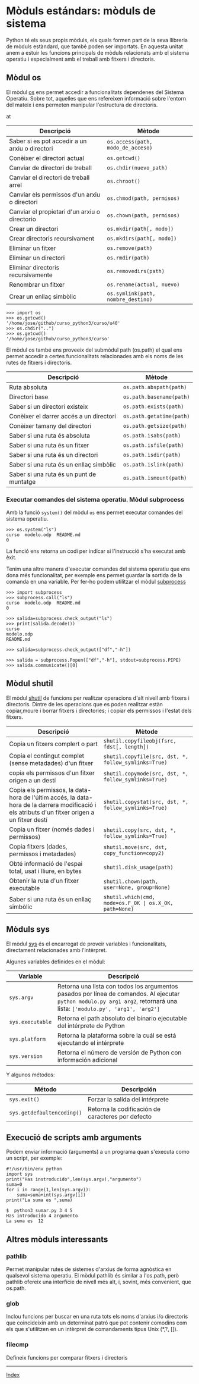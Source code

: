 # Mòduls estándars: mòduls de sistema

Python té els seus propis mòduls, els quals formen part de la seva llibreria de mòduls estàndard, que també poden ser importats. En aquesta unitat anem a estuir les funcions principals de mòduls relacionats amb el sistema operatiu i especialment amb el treball amb fitxers i directoris.

## Mòdul os

El mòdul [os](https://docs.python.org/3.11/library/os.html#module-os) ens permet accedir a funcionalitats dependenes del Sistema Operatiu. Sobre tot, aquelles que ens refereixen informació sobre l'entorn del mateix i ens permeten manipular l'estructura de directoris.

<table>
<thead>
<tr>
  <th>Descripció</th>at
  <th>Mètode</th>
</tr>
</thead>
<tbody>
<tr>
  <td>Saber si es pot accedir a un arxiu o directori</td>
  <td><code>os.access(path, modo_de_acceso)</code></td>
</tr>
<tr>
  <td>Conèixer el directori actual</td>
  <td><code>os.getcwd()</code></td>
</tr>
<tr>
  <td>Canviar de directori de treball</td>
  <td><code>os.chdir(nuevo_path)</code></td>
</tr>
<tr>
  <td>Canviar el directori de treball arrel</td>
  <td><code>os.chroot()</code></td>
</tr>
<tr>
  <td>Canviar els permissos d'un arxiu o directori</td>
  <td><code>os.chmod(path, permisos)</code></td>
</tr>
<tr>
  <td>Canviar el propietari d'un arxiu o directorio</td>
  <td><code>os.chown(path, permisos)</code></td>
</tr>
<tr>
  <td>Crear un directori</td>
  <td><code>os.mkdir(path[, modo])</code></td>
</tr>
<tr>
  <td>Crear directoris recursivament</td>
  <td><code>os.mkdirs(path[, modo])</code></td>
</tr>
<tr>
  <td>Eliminar un fitxer</td>
  <td><code>os.remove(path)</code></td>
</tr>
<tr>
  <td>Eliminar un directori</td>
  <td><code>os.rmdir(path)</code></td>
</tr>
<tr>
  <td>Eliminar directoris recursivamente</td>
  <td><code>os.removedirs(path)</code></td>
</tr>
<tr>
  <td>Renombrar un fitxer</td>
  <td><code>os.rename(actual, nuevo)</code></td>
</tr>
<tr>
  <td>Crear un enllaç simbòlic</td>
  <td><code>os.symlink(path, nombre_destino)</code></td>
</tr>
</tbody>
</table>

	>>> import os
	>>> os.getcwd()
	'/home/jose/github/curso_python3/curso/u40'
	>>> os.chdir("..")
	>>> os.getcwd()
	'/home/jose/github/curso_python3/curso'

El mòdul os també ens proveeix del submòdul path (os.path) el qual ens permet accedir a certes funcionalitats relacionades amb els noms de les rutes de fitxers i directoris.

<table>
<thead>
<tr>
  <th>Descripció</th>
  <th>Mètode</th>
</tr>
</thead>
<tbody>
<tr>
  <td>Ruta absoluta</td>
  <td><code>os.path.abspath(path)</code></td>
</tr>
<tr>
  <td>Directori base</td>
  <td><code>os.path.basename(path)</code></td>
</tr>
<tr>
  <td>Saber si un directori existeix</td>
  <td><code>os.path.exists(path)</code></td>
</tr>
<tr>
  <td>Conèixer el darrer accés a un directori</td>
  <td><code>os.path.getatime(path)</code></td>
</tr>
<tr>
  <td>Conèixer tamany del directori</td>
  <td><code>os.path.getsize(path)</code></td>
</tr>
<tr>
  <td>Saber si una ruta és absoluta</td>
  <td><code>os.path.isabs(path)</code></td>
</tr>
<tr>
  <td>Saber si una ruta és un fitxer</td>
  <td><code>os.path.isfile(path)</code></td>
</tr>
<tr>
  <td>Saber si una ruta és un directori</td>
  <td><code>os.path.isdir(path)</code></td>
</tr>
<tr>
  <td>Saber si una ruta és un enllaç simbòlic</td>
  <td><code>os.path.islink(path)</code></td>
</tr>
<tr>
  <td>Saber si una ruta és un punt de muntatge</td>
  <td><code>os.path.ismount(path)</code></td>
</tr>
</tbody>
</table>

### Executar comandes del sistema operatiu. Mòdul subprocess

Amb la funció `system()` del mòdul `os` ens permet executar comandes del sistema operatiu.

	>>> os.system("ls")
	curso  modelo.odp  README.md
	0

La funció ens retorna un codi per indicar si l'instrucció s'ha executat amb èxit.

Tenim una altre manera d'executar comandes del sistema operatiu que ens dona més funcionalitat, per exemple ens permet guardar la sortida de la comanda en una variable. Per fer-ho podem utilitzar el mòdul [subprocess](https://docs.python.org/3.11/library/subprocess.html)

	>>> import subprocess
	>>> subprocess.call("ls")
	curso  modelo.odp  README.md
	0

	>>> salida=subprocess.check_output("ls")
	>>> print(salida.decode())
	curso
	modelo.odp
	README.md

	>>> salida=subprocess.check_output(["df","-h"])

	>>> salida = subprocess.Popen(["df","-h"], stdout=subprocess.PIPE)
	>>> salida.communicate()[0]

## Mòdul shutil

El mòdul [shutil](https://docs.python.org/3.11/library/shutil.html#module-shutil) de funcions per realitzar operacions d'alt nivell amb fitxers i directoris. Dintre de les operacions que es poden realitzar estàn copiar,moure i borrar fitxers i directories; i copiar els permissos i l'estat dels fitxers.

<table>
<thead>
<tr>
  <th>Descripció</th>
  <th>Mètode</th>
</tr>
</thead>
<tbody>
<tr>
  <td>Copia un fitxers complert o part</td>
  <td><code>shutil.copyfileobj(fsrc, fdst[, length])</code></td>
</tr>
<tr>
  <td>Copia el contingut complet (sense metadades) d'un fitxer</td>
  <td><code>shutil.copyfile(src, dst, *, follow_symlinks=True)</code></td>
</tr>
<tr>
  <td>copia els permissos d'un fitxer origen a un destí</td>
  <td><code>shutil.copymode(src, dst, *, follow_symlinks=True)</code></td>
</tr>
<tr>
  <td>Copia els permissos, la data-hora de l'últim accés, la data-hora de la darrera modificació i els atributs d'un fitxer origen a un fitxer destí</td>
  <td><code>shutil.copystat(src, dst, *, follow_symlinks=True)</code></td>
</tr>
<tr>
  <td>Copia un fitxer (només dades i permissos)</td>
  <td><code>shutil.copy(src, dst, *, follow_symlinks=True)</code></td>
</tr>
<tr>
  <td>Copia fitxers (dades, permissos i metadades) </td>
  <td><code>shutil.move(src, dst, copy_function=copy2)</code></td>
</tr>
<tr>
  <td>Obté informació de l'espai total, usat i lliure, en bytes </td>
  <td><code>shutil.disk_usage(path)</code></td>
</tr>
<tr>
  <td>Obtenir la ruta d'un fitxer executable </td>
  <td><code>shutil.chown(path, user=None, group=None)</code></td>
</tr>
<tr>
  <td>Saber si una ruta és un enllaç simbòlic</td>
  <td><code>shutil.which(cmd, mode=os.F_OK | os.X_OK, path=None)</code></td>
</tr>
</tbody>
</table>


## Mòduls sys 

El mòdul [sys](https://docs.python.org/3.11/library/sys.html#module-sys) és el encarregat de proveir variables i funcionalitats, directament relacionades amb l'intèrpret.

Algunes variables definides en el mòdul:

<table>
<thead>
<tr>
  <th>Variable</th>
  <th>Descripció</th>
</tr>
</thead>
<tbody>
<tr>
  <td><code>sys.argv</code></td>
  <td>Retorna una lista con todos los argumentos pasados por línea de comandos. Al ejecutar <code>python modulo.py arg1 arg2</code>, retornará una lista: <code>['modulo.py', 'arg1', 'arg2']</code></td>
</tr>
<tr>
  <td><code>sys.executable</code></td>
  <td>Retorna el path absoluto del binario ejecutable del intérprete de Python</td>
</tr>
<tr>
  <td><code>sys.platform</code></td>
  <td>Retorna la plataforma sobre la cuál se está ejecutando el intérprete</td>
</tr>
<tr>
  <td><code>sys.version</code></td>
  <td>Retorna el número de versión de Python con información adicional</td>
</tr>
</tbody>
</table>

Y algunos métodos:

<table>
<thead>
<tr>
  <th>Método</th>
  <th>Descripción</th>
</tr>
</thead>
<tbody>
<tr>
  <td><code>sys.exit()</code></td>
  <td>Forzar la salida del intérprete</td>
</tr>
<tr>
  <td><code>sys.getdefaultencoding()</code></td>
  <td>Retorna la codificación de caracteres por defecto</td>
</tr>
</tbody>
</table>

## Execució de scripts amb arguments

Podem enviar informació (arguments) a un programa quan s'executa como un script, per exemple:

	#!/usr/bin/env python	
	import sys
	print("Has instroducido",len(sys.argv),"argumento")
	suma=0
	for i in range(1,len(sys.argv)):
		suma=suma+int(sys.argv[i])
	print("La suma es ",suma)

	$  python3 sumar.py 3 4 5
	Has introducido 4 argumento
	La suma es  12

## Altres mòduls interessants

### pathlib
Permet manipular rutes de sistemes d'arxius de forma agnòstica en qualsevol sistema 
operatiu. El mòdul pathlib és similar a l'os.path, però pathlib ofereix una interfície de 
nivell més alt, i, sovint, més convenient, que os.path.

### glob
Inclou funcions per buscar en una ruta tots els noms d'arxius i/o directoris que 
coincideixin amb un determinat patró que pot contenir comodins com els que s'utilitzen 
en un intèrpret de comandaments tipus Unix (*,?, []).

### filecmp
Defineix funcions per comparar fitxers i directoris

***
[Index](../../../README.md)
